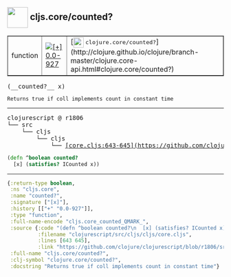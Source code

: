 ## <img width="48px" valign="middle" src="http://i.imgur.com/Hi20huC.png"> cljs.core/counted?

 <table border="1">
<tr>
<td>function</td>
<td><a href="https://github.com/cljsinfo/api-refs/tree/0.0-927"><img valign="middle" alt="[+] 0.0-927" src="https://img.shields.io/badge/+-0.0--927-lightgrey.svg"></a> </td>
<td>
[<img height="24px" valign="middle" src="http://i.imgur.com/1GjPKvB.png"> <samp>clojure.core/counted?</samp>](http://clojure.github.io/clojure/branch-master/clojure.core-api.html#clojure.core/counted?)
</td>
</tr>
</table>

 <samp>
(__counted?__ x)<br>
</samp>

```
Returns true if coll implements count in constant time
```

---

 <pre>
clojurescript @ r1806
└── src
    └── cljs
        └── cljs
            └── <ins>[core.cljs:643-645](https://github.com/clojure/clojurescript/blob/r1806/src/cljs/cljs/core.cljs#L643-L645)</ins>
</pre>

```clj
(defn ^boolean counted?
  [x] (satisfies? ICounted x))
```


---

```clj
{:return-type boolean,
 :ns "cljs.core",
 :name "counted?",
 :signature ["[x]"],
 :history [["+" "0.0-927"]],
 :type "function",
 :full-name-encode "cljs.core_counted_QMARK_",
 :source {:code "(defn ^boolean counted?\n  [x] (satisfies? ICounted x))",
          :filename "clojurescript/src/cljs/cljs/core.cljs",
          :lines [643 645],
          :link "https://github.com/clojure/clojurescript/blob/r1806/src/cljs/cljs/core.cljs#L643-L645"},
 :full-name "cljs.core/counted?",
 :clj-symbol "clojure.core/counted?",
 :docstring "Returns true if coll implements count in constant time"}

```
